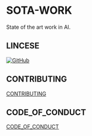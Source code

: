 
# SOTA-WORK

State of the art work in AI.


## LINCESE
[![GitHub](https://img.shields.io/github/license/SOTA-WORK/SOTA-WORK.svg?style=popout-square)](LICENSE)

## CONTRIBUTING
[CONTRIBUTING](CONTRIBUTING.md)

## CODE_OF_CONDUCT
[CODE_OF_CONDUCT](CODE_OF_CONDUCT.md)
